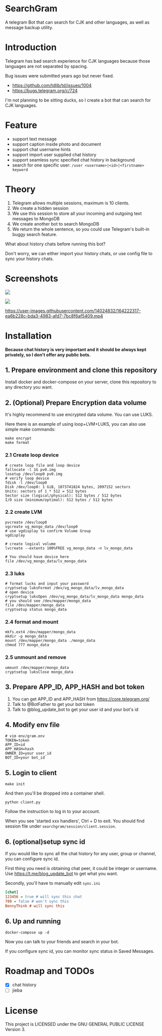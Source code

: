 # SearchGram

A telegram Bot that can search for CJK and other languages, as well as message backup utility.

# Introduction

Telegram has bad search experience for CJK languages because those languages are not separated by spacing.

Bug issues were submitted years ago but never fixed.

* https://github.com/tdlib/td/issues/1004
* https://bugs.telegram.org/c/724

I'm not planning to be sitting ducks, so I create a bot that can search for CJK languages.

# Feature

* support text message
* support caption inside photo and document
* support chat username hints
* support import user supplied chat history
* support seamless sync specified chat history in background
* search for one specific user: `/user <username>|<id>|<firstname> keyword`

# Theory

1. Telegram allows multiple sessions, maximum is 10 clients.
2. We create a hidden session
3. We use this session to store all your incoming and outgoing text messages to MongoDB
4. We create another bot to search MongoDB
5. We return the whole sentence, so you could use Telegram's built-in buggy search feature.

What about history chats before running this bot?

Don't worry, we can either import your history chats, or use config file to sync your history chats.

# Screenshots

![](assets/1.jpeg)

![](assets/2.png)

https://user-images.githubusercontent.com/14024832/164222317-ea6b228c-bda3-4983-afd7-7bc8f6af5409.mp4

# Installation

**Because chat history is very important and it should be always kept privately, so I don't offer any public bots.**

## 1. Prepare environment and clone this repository

Install docker and docker-compose on your server, clone this repository to any directory you want.

## 2. (Optional) Prepare Encryption data volume

It's highly recommend to use encrypted data volume. You can use LUKS.

Here there is an example of using loop+LVM+LUKS, you can also use simple make commands:

```shell
make encrypt
make format
```

### 2.1 Create loop device

```shell
# create loop file and loop device
fallocate -l 1G pv0.img
losetup /dev/loop0 pv0.img
# verify loop device
fdisk -l /dev/loop0
Disk /dev/loop0: 1 GiB, 1073741824 bytes, 2097152 sectors
Units: sectors of 1 * 512 = 512 bytes
Sector size (logical/physical): 512 bytes / 512 bytes
I/O size (minimum/optimal): 512 bytes / 512 bytes

```

### 2.2 create LVM

```shell
pvcreate /dev/loop0
vgcreate vg_mongo_data /dev/loop0
# use vgdisplay to confirm Volume Group
vgdisplay

# create logical volume
lvcreate --extents 100%FREE vg_mongo_data -n lv_mongo_data

# You should have device here 
file /dev/vg_mongo_data/lv_mongo_data
```

### 2.3 luks

```shell
# format lucks and input your password
cryptsetup luksFormat /dev/vg_mongo_data/lv_mongo_data
# open device
cryptsetup luksOpen /dev/vg_mongo_data/lv_mongo_data mongo_data
# you should see /dev/mapper/mongo_data
file /dev/mapper/mongo_data
cryptsetup status mongo_data
```

### 2.4 format and mount

```shell
mkfs.ext4 /dev/mapper/mongo_data
mkdir -p mongo_data
mount /dev/mapper/mongo_data ./mongo_data
chmod 777 mongo_data
```

### 2.5 unmount and remove

```shell
umount /dev/mapper/mongo_data
cryptsetup luksClose mongo_data
````

## 3. Prepare APP_ID, APP_HASH and bot token

1. You can get APP_ID and APP_HASH from https://core.telegram.org/
2. Talk to @BotFather to get your bot token
3. Talk to @blog_update_bot to get your user id and your bot's id

## 4. Modify env file

```shell
# vim env/gram.env
TOKEN=token
APP_ID=id
APP_HASH=hash
OWNER_ID=your user_id
BOT_ID=your bot_id
```

## 5. Login to client

```shell
make init
```

And then you'll be dropped into a container shell.

```shell
python client.py
```

Follow the instruction to log in to your account.

When you see 'started xxx handlers', Ctrl + D to exit. You should find session file
under `searchgram/session/client.session`.

## 6. (optional)setup sync id

If you would like to sync all the chat history for any user, group or channel, you can configure sync id.

First thing you need is obtaining chat peer, it could be integer or username. Use https://t.me/blog_update_bot to get
what
you want.

Secondly, you'll have to manually edit `sync.ini`

```ini
[chat]
123456 = true # will sync this chat
789 = false # won't sync this
BennyThink # will sync this
```

## 6. Up and running

```shell
docker-compose up -d
```

Now you can talk to your friends and search in your bot.

If you configure sync id, you can monitor sync status in Saved Messages.

# Roadmap and TODOs

- [x] chat history
- [ ] jieba

# License

This project is LICENSED under the GNU GENERAL PUBLIC LICENSE Version 3.
